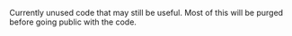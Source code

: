 Currently unused code that may still be useful. Most of this will be purged before going public with the code.
